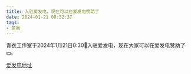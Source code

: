 ```yaml
---
title: 入驻爱发电，现在可以在爱发电赞助了
date: 2024-01-21 00:32:37
tags:
- 赞助
---
```




青衣工作室于2024年1月21日0:30📅入驻爱发电，现在大家可以在爱发电赞助了💴。

[爱发电地址](https://afdian.net/a/qingyi-studio)
